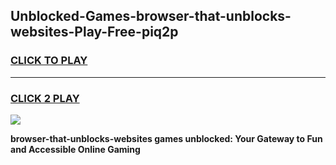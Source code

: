 
## Unblocked-Games-browser-that-unblocks-websites-Play-Free-piq2p
<h3>
<a href="https://premium76.site?title=browser-that-unblocks-websites&ref=18A1">CLICK TO PLAY</a></h3>
<hr>

<h3>
<a href="https://premium76.site?title=browser-that-unblocks-websites&ref=18A1">CLICK 2 PLAY</a>
  
</h3>

<a href="https://premium76.site?title=browser-that-unblocks-websites&ref=18A1"><img src="https://clearcache.store/games.png"></a>


**browser-that-unblocks-websites games unblocked: Your Gateway to Fun and Accessible Online Gaming**
